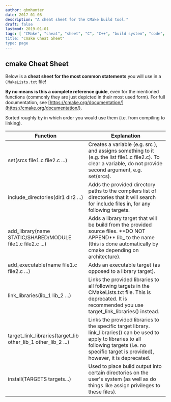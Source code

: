 ```yaml
---
author: gbmhunter
date: 2017-01-08
description: "A cheat sheet for the CMake build tool."
draft: false
lastmod: 2019-01-01
tags: [ "CMake", "cheat", "sheet", "C", "C++", "build system", "code", "compile", install" ]
title: "cmake Cheat Sheet"
type: page
---
```


## cmake Cheat Sheet

Below is a **cheat sheet for the most common statements** you will use in a `CMakeLists.txt` file!

**By no means is this a complete reference guide**, even for the mentioned functions (commonly they are just depicted in their most used form). For full documentation, see [https://cmake.org/documentation/](https://cmake.org/documentation/).

Sorted roughly by in which order you would use them (i.e. from compiling to linking).

<table>
    <thead>
        <tr>
            <th>Function</th>
            <th>Explanation</th>
        </tr>
    </thead>
<tbody >
<tr >
<td >set(srcs file1.c file2.c ...)
</td>

<td >Creates a variable (e.g. src ), and assigns something to it (e.g. the list file1.c file2.c). To clear a variable, do not provide second argument, e.g. set(srcs).
</td>
</tr>
<tr >

<td >include_directories(dir1 dir2 ...)
</td>

<td >Adds the provided directory paths to the compilers list of directories that it will search for include files in, for any following targets.
</td>
</tr>
<tr >

<td >add_library(name STATIC/SHARED/MODULE file1.c file2.c ...)
</td>

<td >Adds a library target that will be build from the provided source files. **DO NOT APPEND** lib_ to the name (this is done automatically by cmake depending on architecture).
</td>
</tr>
<tr >

<td >add_executable(name file1.c file2.c ...)
</td>

<td >Adds an executable target (as opposed to a library target).
</td>
</tr>
<tr >

<td >link_libraries(lib_1 lib_2 ...)
</td>

<td >Links the provided libraries to all following targets in the CMakeLists.txt file. This is deprecated. It is recommended you use target_link_libraries() instead.
</td>
</tr>
<tr >

<td >target_link_libraries(target_lib other_lib_1 other_lib_2 ...)
</td>

<td >Links the provided libraries to the specific target library. link_libraries() can be used to apply to libraries to all following targets (i.e. no specific target is provided), however, it is deprecated.
</td>
</tr>
<tr >

<td >install(TARGETS targets...)
</td>

<td >Used to place build output into certain directories on the user's system (as well as do things like assign privileges to these files).
</td>
</tr>
</tbody>
</table>
